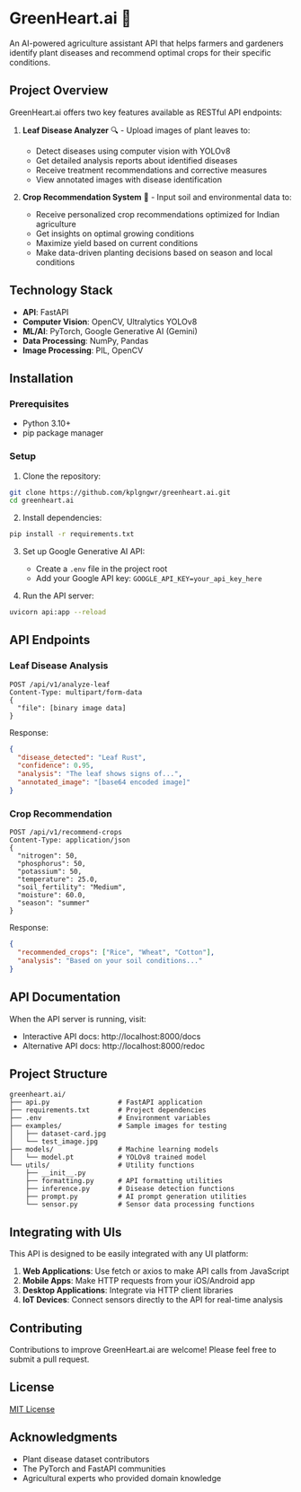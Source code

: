 # GreenHeart.ai 🌱

An AI-powered agriculture assistant API that helps farmers and gardeners identify plant diseases and recommend optimal crops for their specific conditions.

## Project Overview

GreenHeart.ai offers two key features available as RESTful API endpoints:

1. **Leaf Disease Analyzer** 🔍 - Upload images of plant leaves to:
   - Detect diseases using computer vision with YOLOv8
   - Get detailed analysis reports about identified diseases
   - Receive treatment recommendations and corrective measures
   - View annotated images with disease identification

2. **Crop Recommendation System** 🌾 - Input soil and environmental data to:
   - Receive personalized crop recommendations optimized for Indian agriculture
   - Get insights on optimal growing conditions
   - Maximize yield based on current conditions
   - Make data-driven planting decisions based on season and local conditions

## Technology Stack

- **API**: FastAPI
- **Computer Vision**: OpenCV, Ultralytics YOLOv8
- **ML/AI**: PyTorch, Google Generative AI (Gemini)
- **Data Processing**: NumPy, Pandas
- **Image Processing**: PIL, OpenCV

## Installation

### Prerequisites

- Python 3.10+
- pip package manager

### Setup

1. Clone the repository:
```bash
git clone https://github.com/kplgngwr/greenheart.ai.git
cd greenheart.ai
```

2. Install dependencies:
```bash
pip install -r requirements.txt
```

3. Set up Google Generative AI API:
   - Create a `.env` file in the project root
   - Add your Google API key: `GOOGLE_API_KEY=your_api_key_here`

4. Run the API server:
```bash
uvicorn api:app --reload
```

## API Endpoints

### Leaf Disease Analysis
```
POST /api/v1/analyze-leaf
Content-Type: multipart/form-data
{
  "file": [binary image data]
}
```

Response:
```json
{
  "disease_detected": "Leaf Rust",
  "confidence": 0.95,
  "analysis": "The leaf shows signs of...",
  "annotated_image": "[base64 encoded image]"
}
```

### Crop Recommendation
```
POST /api/v1/recommend-crops
Content-Type: application/json
{
  "nitrogen": 50,
  "phosphorus": 50,
  "potassium": 50,
  "temperature": 25.0,
  "soil_fertility": "Medium",
  "moisture": 60.0,
  "season": "summer"
}
```

Response:
```json
{
  "recommended_crops": ["Rice", "Wheat", "Cotton"],
  "analysis": "Based on your soil conditions..."
}
```

## API Documentation

When the API server is running, visit:
- Interactive API docs: http://localhost:8000/docs
- Alternative API docs: http://localhost:8000/redoc

## Project Structure

```
greenheart.ai/
├── api.py                 # FastAPI application
├── requirements.txt       # Project dependencies
├── .env                   # Environment variables
├── examples/              # Sample images for testing
│   ├── dataset-card.jpg
│   └── test_image.jpg
├── models/                # Machine learning models
│   └── model.pt           # YOLOv8 trained model
└── utils/                 # Utility functions
    ├── __init__.py
    ├── formatting.py      # API formatting utilities
    ├── inference.py       # Disease detection functions
    ├── prompt.py          # AI prompt generation utilities
    └── sensor.py          # Sensor data processing functions
```

## Integrating with UIs

This API is designed to be easily integrated with any UI platform:

1. **Web Applications**: Use fetch or axios to make API calls from JavaScript
2. **Mobile Apps**: Make HTTP requests from your iOS/Android app
3. **Desktop Applications**: Integrate via HTTP client libraries
4. **IoT Devices**: Connect sensors directly to the API for real-time analysis

## Contributing

Contributions to improve GreenHeart.ai are welcome! Please feel free to submit a pull request.

## License

[MIT License](LICENSE)

## Acknowledgments

- Plant disease dataset contributors
- The PyTorch and FastAPI communities
- Agricultural experts who provided domain knowledge